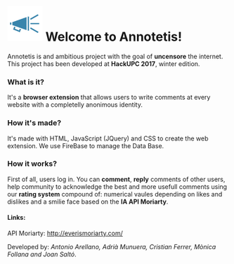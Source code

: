 # <img src="https://github.com/joansalto/annotetis/blob/master/res/megafono.png" height="80" width="80"> Welcome to Annotetis! 

Annotetis is and ambitious project with the goal of <b>uncensore</b> the internet. 
This project has been developed at <b>HackUPC 2017</b>, winter edition.

### What is it? 

It's a <b>browser extension</b> that allows users to write comments at every website with a completelly anonimous identity. 

### How it's made?

It's made with HTML, JavaScript (JQuery) and CSS to create the web extension.
We use FireBase to manage the Data Base.

### How it works?

First of all, users log in. You can <b>comment</b>, <b>reply</b> comments of other users, help community to acknowledge the best and more usefull comments using our <b>rating system</b> compound of: numerical vaules depending on likes and dislikes and a smilie face based on the <b>IA API Moriarty</b>.

#### Links:

API Moriarty: http://everismoriarty.com/




Developed by: <i>Antonio Arellano, Adrià Munuera, Cristian Ferrer, Mònica Follana and Joan Saltó</i>.
